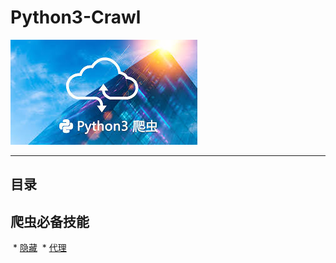 # Python3-Crawl
![image](https://github.com/Harrdy2018/Python3-Crawl/blob/master/Pictures/Python3%20%E7%88%AC%E8%99%AB.jpg)  

***
## 目录
## 爬虫必备技能
  * [隐藏]()
  * [代理](https://github.com/Harrdy2018/Python3-Crawl/blob/master/Proxy.md)
